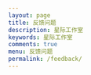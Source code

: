 ```yaml
---
layout: page
title: 反馈问题
description: 星际工作室
keywords: 星际工作室
comments: true
menu: 反馈问题
permalink: /feedback/
---
```


<script type='text/javascript' src='https://www.wjx.cn/handler/jqemed.ashx?activity=80983828&width=760&source=iframe&tm=1'></script>